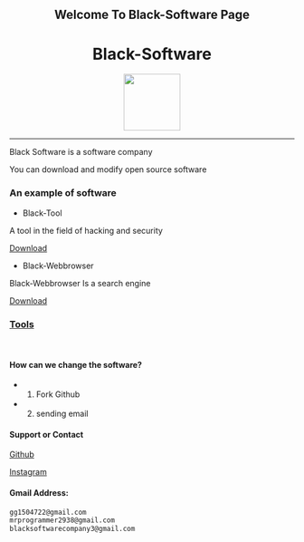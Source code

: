 <center>

## Welcome To Black-Software Page
 
 <h1 title='Black-Software'> Black-Software </h1>

 <a href='https://github.com/black-software-Com/Black-Software' target='_blank'>
<img src='https://github.com/black-software-Com/Black-Software/blob/master/Scr/Black-Software-Logo.jpeg' width=100>
  </a>
  
</center>
<hr>

Black Software is a software company

You can download and modify open source software

### An example of software

- Black-Tool

A tool in the field of hacking and security

[Download](https://github.com/black-software-Com/Black-Tool/archive/refs/heads/master.zip)

- Black-Webbrowser 

Black-Webbrowser Is a search engine

[Download](https://github.com/black-software-Com/Black-Webbrowser/archive/refs/heads/master.zip)
<br>

### [Tools](https://github.com/black-software-company)
<br>

#### How can we change the software?
- 1) Fork Github
- 2) sending email

#### Support or Contact

[Github](https://github.com/black-software-Com/Black-Software)

[Instagram](https://instagram.com/black_software_company)

#### Gmail Address:
``` txt
gg1504722@gmail.com
mrprogrammer2938@gmail.com
blacksoftwarecompany3@gmail.com
```
<br>
